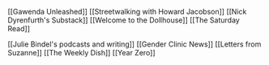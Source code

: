 [[Gawenda Unleashed]]
[[Streetwalking with Howard Jacobson]]
[[Nick Dyrenfurth's Substack]]
[[Welcome to the Dollhouse]]
[[The Saturday Read]]

[[Julie Bindel's podcasts and writing]]
[[Gender Clinic News]]
[[Letters from Suzanne]]
[[The Weekly Dish]]
[[Year Zero]]